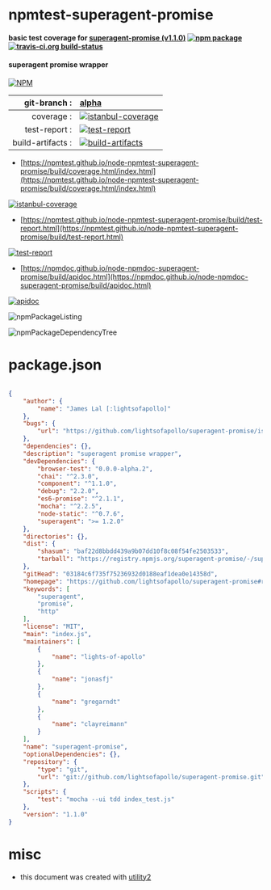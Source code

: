 # npmtest-superagent-promise

#### basic test coverage for  [superagent-promise (v1.1.0)](https://github.com/lightsofapollo/superagent-promise#readme)  [![npm package](https://img.shields.io/npm/v/npmtest-superagent-promise.svg?style=flat-square)](https://www.npmjs.org/package/npmtest-superagent-promise) [![travis-ci.org build-status](https://api.travis-ci.org/npmtest/node-npmtest-superagent-promise.svg)](https://travis-ci.org/npmtest/node-npmtest-superagent-promise)

#### superagent promise wrapper

[![NPM](https://nodei.co/npm/superagent-promise.png?downloads=true&downloadRank=true&stars=true)](https://www.npmjs.com/package/superagent-promise)

| git-branch : | [alpha](https://github.com/npmtest/node-npmtest-superagent-promise/tree/alpha)|
|--:|:--|
| coverage : | [![istanbul-coverage](https://npmtest.github.io/node-npmtest-superagent-promise/build/coverage.badge.svg)](https://npmtest.github.io/node-npmtest-superagent-promise/build/coverage.html/index.html)|
| test-report : | [![test-report](https://npmtest.github.io/node-npmtest-superagent-promise/build/test-report.badge.svg)](https://npmtest.github.io/node-npmtest-superagent-promise/build/test-report.html)|
| build-artifacts : | [![build-artifacts](https://npmtest.github.io/node-npmtest-superagent-promise/glyphicons_144_folder_open.png)](https://github.com/npmtest/node-npmtest-superagent-promise/tree/gh-pages/build)|

- [https://npmtest.github.io/node-npmtest-superagent-promise/build/coverage.html/index.html](https://npmtest.github.io/node-npmtest-superagent-promise/build/coverage.html/index.html)

[![istanbul-coverage](https://npmtest.github.io/node-npmtest-superagent-promise/build/screenCapture.buildCi.browser.%252Ftmp%252Fbuild%252Fcoverage.lib.html.png)](https://npmtest.github.io/node-npmtest-superagent-promise/build/coverage.html/index.html)

- [https://npmtest.github.io/node-npmtest-superagent-promise/build/test-report.html](https://npmtest.github.io/node-npmtest-superagent-promise/build/test-report.html)

[![test-report](https://npmtest.github.io/node-npmtest-superagent-promise/build/screenCapture.buildCi.browser.%252Ftmp%252Fbuild%252Ftest-report.html.png)](https://npmtest.github.io/node-npmtest-superagent-promise/build/test-report.html)

- [https://npmdoc.github.io/node-npmdoc-superagent-promise/build/apidoc.html](https://npmdoc.github.io/node-npmdoc-superagent-promise/build/apidoc.html)

[![apidoc](https://npmdoc.github.io/node-npmdoc-superagent-promise/build/screenCapture.buildCi.browser.%252Ftmp%252Fbuild%252Fapidoc.html.png)](https://npmdoc.github.io/node-npmdoc-superagent-promise/build/apidoc.html)

![npmPackageListing](https://npmtest.github.io/node-npmtest-superagent-promise/build/screenCapture.npmPackageListing.svg)

![npmPackageDependencyTree](https://npmtest.github.io/node-npmtest-superagent-promise/build/screenCapture.npmPackageDependencyTree.svg)



# package.json

```json

{
    "author": {
        "name": "James Lal [:lightsofapollo]"
    },
    "bugs": {
        "url": "https://github.com/lightsofapollo/superagent-promise/issues"
    },
    "dependencies": {},
    "description": "superagent promise wrapper",
    "devDependencies": {
        "browser-test": "0.0.0-alpha.2",
        "chai": "^2.3.0",
        "component": "^1.1.0",
        "debug": "2.2.0",
        "es6-promise": "^2.1.1",
        "mocha": "^2.2.5",
        "node-static": "^0.7.6",
        "superagent": ">= 1.2.0"
    },
    "directories": {},
    "dist": {
        "shasum": "baf22d8bbdd439a9b07dd10f8c08f54fe2503533",
        "tarball": "https://registry.npmjs.org/superagent-promise/-/superagent-promise-1.1.0.tgz"
    },
    "gitHead": "03184c6f735f75236932d0188eaf1dea0e14358d",
    "homepage": "https://github.com/lightsofapollo/superagent-promise#readme",
    "keywords": [
        "superagent",
        "promise",
        "http"
    ],
    "license": "MIT",
    "main": "index.js",
    "maintainers": [
        {
            "name": "lights-of-apollo"
        },
        {
            "name": "jonasfj"
        },
        {
            "name": "gregarndt"
        },
        {
            "name": "clayreimann"
        }
    ],
    "name": "superagent-promise",
    "optionalDependencies": {},
    "repository": {
        "type": "git",
        "url": "git://github.com/lightsofapollo/superagent-promise.git"
    },
    "scripts": {
        "test": "mocha --ui tdd index_test.js"
    },
    "version": "1.1.0"
}
```



# misc
- this document was created with [utility2](https://github.com/kaizhu256/node-utility2)
